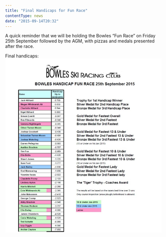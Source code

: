 ```yaml
---
title: "Final Handicaps for Fun Race"
contentType: news
date: "2015-09-14T20:32"
---
```


A quick reminder that we will be holding the Bowles “Fun Race” on Friday 25th September followed by
the AGM, with pizzas and medals presented after the race.

Final handicaps:
![handicaps](Bowles_Handicap_20150904.jpg)
